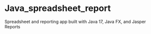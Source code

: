 # Java_spreadsheet_report
 Spreadsheet and reporting app built with Java 17, Java FX, and Jasper Reports
